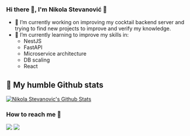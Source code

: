 ### Hi there 👋, I'm Nikola Stevanović 🙂

- 🔭 I’m currently working on improving my cocktail backend server and trying to find new projects to improve and verify my knowledge.
- 🌱 I’m currently learning to improve my skills in:
   - NestJS
   - FastAPI
   - Microservice architecture
   - DB scaling
   - React


## 🚀 My humble Github stats

[![Nikola Stevanovic's Github Stats](https://github-readme-stats.vercel.app/api?username=Jonny137&theme=dark)](https://github-readme-stats.vercel.app/api?username=Jonny137&theme=dark)
 
### How to reach me 🔗
  [![](https://img.shields.io/badge/linkedin-%230077B5.svg?&style=for-the-badge&logo=linkedin&logoColor=white0e76a8)](https://www.linkedin.com/in/nikola-stevanovic/)
  [![](https://img.shields.io/badge/instagram-%230077B5.svg?&style=for-the-badge&logo=instagram&logoColor=white&color=8a3ab9)](https://www.instagram.com/dzonix137/)
